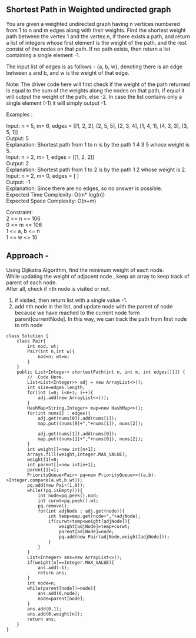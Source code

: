 ## Shortest Path in Weighted undirected graph

You are given a weighted undirected graph having n vertices numbered from 1 to n and m edges along with their weights. Find the shortest weight path between the vertex 1 and the vertex n,  if there exists a path, and return a list of integers whose first element is the weight of the path, and the rest consist of the nodes on that path. If no path exists, then return a list containing a single element -1.

The input list of edges is as follows - {a, b, w}, denoting there is an edge between a and b, and w is the weight of that edge.

Note: The driver code here will first check if the weight of the path returned is equal to the sum of the weights along the nodes on that path, if equal it will output the weight of the path, else -2. In case the list contains only a single element (-1) it will simply output -1. 

Examples :  

Input: n = 5, m= 6, edges = [[1, 2, 2], [2, 5, 5], [2, 3, 4], [1, 4, 1], [4, 3, 3], [3, 5, 1]]  
Output: 5  
Explanation: Shortest path from 1 to n is by the path 1 4 3 5 whose weight is 5.   
Input: n = 2, m= 1, edges = [[1, 2, 2]]  
Output: 2  
Explanation: Shortest path from 1 to 2 is by the path 1 2 whose weight is 2.   
Input: n = 2, m= 0, edges = [ ]  
Output: -1  
Explanation: Since there are no edges, so no answer is possible.  
Expected Time Complexity: O(m* log(n))  
Expected Space Complexity: O(n+m)  

Constraint:   
2 <= n <= 106  
0 <= m <= 106  
1 <= a, b <= n  
1 <= w <= 10  

##  Approach - 
Using Dijikstra Algorithm, find the minimum weight of each node.  
While updating the weight of adjacent node , keep an array to keep track of parent of each node.  
After all, check if nth node is visited or not.
1.  if visited, then return list with a single value -1.
2.  add nth node in the list, and update node with the parent of node because we have reached to the current node form parent[currentNode].
In this way, we can track the path from first node to nth node

```
class Solution {
    class Pair{
        int nod, wt;
        Pair(int n,int w){
            nod=n; wt=w;
        }
    }
    public List<Integer> shortestPath(int n, int m, int edges[][]) {
        //  Code Here.
        List<List<Integer>> adj = new ArrayList<>();
        int size=edges.length;
        for(int i=0; i<n+1; i++){
            adj.add(new ArrayList<>());
        }
        HashMap<String,Integer> map=new HashMap<>();
        for(int nums[] : edges){
            adj.get(nums[0]).add(nums[1]);
            map.put((nums[0]+","+nums[1]), nums[2]);
            
            adj.get(nums[1]).add(nums[0]);
            map.put((nums[1]+","+nums[0]), nums[2]);
        }
        int weight[]=new int[n+1];
        Arrays.fill(weight,Integer.MAX_VALUE);
        weight[1]=0;
        int parent[]=new int[n+1];
        parent[1]=1;
        PriorityQueue<Pair> pq=new PriorityQueue<>((a,b)->Integer.compare(a.wt,b.wt));
        pq.add(new Pair(1,0));
        while(!pq.isEmpty()){
            int node=pq.peek().nod;
            int curwt=pq.peek().wt;
            pq.remove();
            for(int adjNode : adj.get(node)){
                int temp=map.get(node+","+adjNode);
                if(curwt+temp<weight[adjNode]){
                    weight[adjNode]=temp+curwt;
                    parent[adjNode]=node;
                    pq.add(new Pair(adjNode,weight[adjNode]));
                }
            }
        }
        List<Integer> ans=new ArrayList<>();
        if(weight[n]==Integer.MAX_VALUE){
            ans.add(-1);
            return ans;
        }
        int node=n;
        while(parent[node]!=node){
            ans.add(0,node);
            node=parent[node];
        }
        ans.add(0,1);
        ans.add(0,weight[n]);
        return ans;
    }
}
